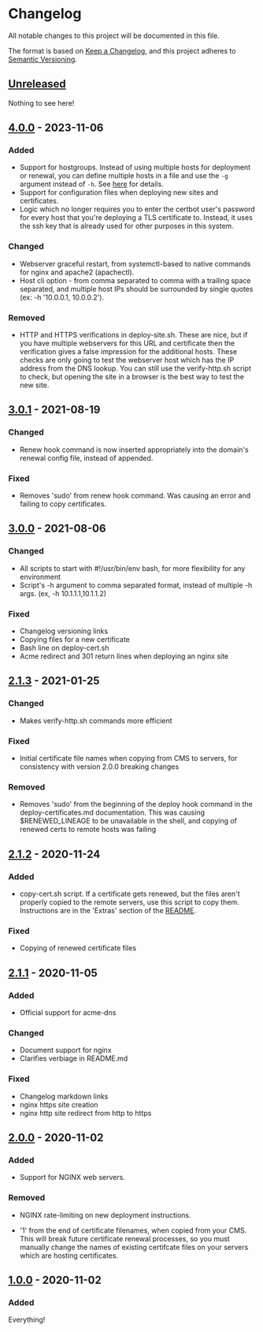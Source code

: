 # Changelog

All notable changes to this project will be documented in this file.

The format is based on [Keep a Changelog](https://keepachangelog.com/en/1.0.0/),
and this project adheres to [Semantic Versioning](https://semver.org/spec/v2.0.0.html).

## [Unreleased]

Nothing to see here!

## [4.0.0] - 2023-11-06

### Added

- Support for hostgroups. Instead of using multiple hosts for deployment or renewal, you can define multiple hosts in a file and use the `-g` argument instead of `-h`. See [here](./deploy-certificates.md) for details.
- Support for configuration files when deploying new sites and certificates.
- Logic which no longer requires you to enter the certbot user's password for every host that you're deploying a TLS certificate to. Instead, it uses the ssh key that is already used for other purposes in this system.

### Changed

- Webserver graceful restart, from systemctl-based to native commands for nginx and apache2 (apachectl).
- Host cli option - from comma separated to comma with a trailing space separated, and multiple host IPs should be surrounded by single quotes (ex: -h '10.0.0.1, 10.0.0.2').

### Removed

- HTTP and HTTPS verifications in deploy-site.sh. These are nice, but if you have multiple webservers for this URL and certificate then the verification gives a false impression for the additional hosts. These checks are only going to test the webserver host which has the IP address from the DNS lookup. You can still use the verify-http.sh script to check, but opening the site in a browser is the best way to test the new site.

## [3.0.1] - 2021-08-19

### Changed

- Renew hook command is now inserted appropriately into the domain's renewal config file, instead of appended.

### Fixed

- Removes 'sudo' from renew hook command. Was causing an error and failing to copy certificates.

## [3.0.0] - 2021-08-06

### Changed

- All scripts to start with #!/usr/bin/env bash, for more flexibility for any environment
- Script's -h argument to comma separated format, instead of multiple -h args. (ex, -h 10.1.1.1,10.1.1.2)

### Fixed

- Changelog versioning links
- Copying files for a new certificate
- Bash line on deploy-cert.sh
- Acme redirect and 301 return lines when deploying an nginx site

## [2.1.3] - 2021-01-25

### Changed

- Makes verify-http.sh commands more efficient

### Fixed

- Initial certificate file names when copying from CMS to servers, for consistency with version 2.0.0 breaking changes

### Removed

- Removes 'sudo' from the beginning of the deploy hook command in the deploy-certificates.md documentation. This was causing $RENEWED_LINEAGE to be unavailable in the shell, and copying of renewed certs to remote hosts was failing

## [2.1.2] - 2020-11-24

### Added

- copy-cert.sh script. If a certificate gets renewed, but the files aren't properly copied to the remote servers, use this script to copy them. Instructions are in the 'Extras' section of the [README](./README.md).

### Fixed

- Copying of renewed certificate files

## [2.1.1] - 2020-11-05

### Added

- Official support for acme-dns

### Changed

- Document support for nginx
- Clarifies verbiage in README.md

### Fixed

- Changelog markdown links
- nginx https site creation
- nginx http site redirect from http to https

## [2.0.0] - 2020-11-02

### Added

- Support for NGINX web servers.

### Removed

- NGINX rate-limiting on new deployment instructions.

- '1' from the end of certificate filenames, when copied from your CMS. This will break future certificate renewal processes, so you must manually change the names of existing certifcate files on your servers which are hosting certificates.

## [1.0.0] - 2020-11-02

### Added

Everything!

[Unreleased]: https://github.com/endeavorcomm/le-cms/compare/v4.0.0...HEAD
[4.0.0]: https://github.com/endeavorcomm/le-cms/compare/v4.0.0...v3.0.1
[3.0.1]: https://github.com/endeavorcomm/le-cms/compare/v3.0.1...v3.0.0
[3.0.0]: https://github.com/endeavorcomm/le-cms/compare/v3.0.0...v2.1.3
[2.1.3]: https://github.com/endeavorcomm/le-cms/compare/v2.1.2...v2.1.3
[2.1.2]: https://github.com/endeavorcomm/le-cms/compare/2.1.1...v2.1.2
[2.1.1]: https://github.com/endeavorcomm/le-cms/compare/2.0.0...2.1.1
[2.0.0]: https://github.com/endeavorcomm/le-cms/compare/1.0.0...2.0.0
[1.0.0]: https://github.com/endeavorcomm/le-cms/releases/tag/1.0.0
